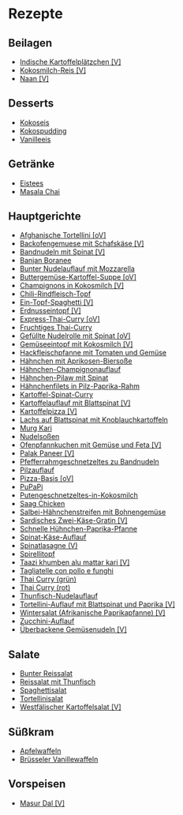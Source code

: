 Rezepte
=======

Beilagen
--------

* <a href="Beilagen/Indische Kartoffelplätzchen [V].md">Indische Kartoffelplätzchen [V]</a>
* <a href="Beilagen/Kokosmilch-Reis [V].md">Kokosmilch-Reis [V]</a>
* <a href="Beilagen/Naan [V].md">Naan [V]</a>


Desserts
--------

* <a href="Desserts/Kokoseis.md">Kokoseis</a>
* <a href="Desserts/Kokospudding.md">Kokospudding</a>
* <a href="Desserts/Vanilleeis.md">Vanilleeis</a>


Getränke
--------

* <a href="Getränke/Eistees.md">Eistees</a>
* <a href="Getränke/Masala Chai.md">Masala Chai</a>


Hauptgerichte
-------------

* <a href="Hauptgerichte/Afghanische Tortellini [oV].md">Afghanische Tortellini [oV]</a>
* <a href="Hauptgerichte/Backofengemuese mit Schafskäse [V].md">Backofengemuese mit Schafskäse [V]</a>
* <a href="Hauptgerichte/Bandnudeln mit Spinat [V].md">Bandnudeln mit Spinat [V]</a>
* <a href="Hauptgerichte/Banjan Boranee.md">Banjan Boranee</a>
* <a href="Hauptgerichte/Bunter Nudelauflauf mit Mozzarella.md">Bunter Nudelauflauf mit Mozzarella</a>
* <a href="Hauptgerichte/Buttergemüse-Kartoffel-Suppe [oV].md">Buttergemüse-Kartoffel-Suppe [oV]</a>
* <a href="Hauptgerichte/Champignons in Kokosmilch [V].md">Champignons in Kokosmilch [V]</a>
* <a href="Hauptgerichte/Chili-Rindfleisch-Topf.md">Chili-Rindfleisch-Topf</a>
* <a href="Hauptgerichte/Ein-Topf-Spaghetti [V].md">Ein-Topf-Spaghetti [V]</a>
* <a href="Hauptgerichte/Erdnusseintopf [V].md">Erdnusseintopf [V]</a>
* <a href="Hauptgerichte/Express-Thai-Curry [oV].md">Express-Thai-Curry [oV]</a>
* <a href="Hauptgerichte/Fruchtiges Thai-Curry.md">Fruchtiges Thai-Curry</a>
* <a href="Hauptgerichte/Gefüllte Nudelrolle mit Spinat [oV].md">Gefüllte Nudelrolle mit Spinat [oV]</a>
* <a href="Hauptgerichte/Gemüseeintopf mit Kokosmilch [V].md">Gemüseeintopf mit Kokosmilch [V]</a>
* <a href="Hauptgerichte/Hackfleischpfanne mit Tomaten und Gemüse.md">Hackfleischpfanne mit Tomaten und Gemüse</a>
* <a href="Hauptgerichte/Hähnchen mit Aprikosen-Biersoße.md">Hähnchen mit Aprikosen-Biersoße</a>
* <a href="Hauptgerichte/Hähnchen-Champignonauflauf.md">Hähnchen-Champignonauflauf</a>
* <a href="Hauptgerichte/Hähnchen-Pilaw mit Spinat.md">Hähnchen-Pilaw mit Spinat</a>
* <a href="Hauptgerichte/Hähnchenfilets in Pilz-Paprika-Rahm.md">Hähnchenfilets in Pilz-Paprika-Rahm</a>
* <a href="Hauptgerichte/Kartoffel-Spinat-Curry.md">Kartoffel-Spinat-Curry</a>
* <a href="Hauptgerichte/Kartoffelauflauf mit Blattspinat [V].md">Kartoffelauflauf mit Blattspinat [V]</a>
* <a href="Hauptgerichte/Kartoffelpizza [V].md">Kartoffelpizza [V]</a>
* <a href="Hauptgerichte/Lachs auf Blattspinat mit Knoblauchkartoffeln.md">Lachs auf Blattspinat mit Knoblauchkartoffeln</a>
* <a href="Hauptgerichte/Murg Kari.md">Murg Kari</a>
* <a href="Hauptgerichte/Nudelsoßen.md">Nudelsoßen</a>
* <a href="Hauptgerichte/Ofenpfannkuchen mit Gemüse und Feta [V].md">Ofenpfannkuchen mit Gemüse und Feta [V]</a>
* <a href="Hauptgerichte/Palak Paneer [V].md">Palak Paneer [V]</a>
* <a href="Hauptgerichte/Pfefferrahmgeschnetzeltes zu Bandnudeln.md">Pfefferrahmgeschnetzeltes zu Bandnudeln</a>
* <a href="Hauptgerichte/Pilzauflauf.md">Pilzauflauf</a>
* <a href="Hauptgerichte/Pizza-Basis [oV].md">Pizza-Basis [oV]</a>
* <a href="Hauptgerichte/PuPaPi.md">PuPaPi</a>
* <a href="Hauptgerichte/Putengeschnetzeltes-in-Kokosmilch.md">Putengeschnetzeltes-in-Kokosmilch</a>
* <a href="Hauptgerichte/Saag Chicken.md">Saag Chicken</a>
* <a href="Hauptgerichte/Salbei-Hähnchenstreifen mit Bohnengemüse.md">Salbei-Hähnchenstreifen mit Bohnengemüse</a>
* <a href="Hauptgerichte/Sardisches Zwei-Käse-Gratin [V].md">Sardisches Zwei-Käse-Gratin [V]</a>
* <a href="Hauptgerichte/Schnelle Hühnchen-Paprika-Pfanne.md">Schnelle Hühnchen-Paprika-Pfanne</a>
* <a href="Hauptgerichte/Spinat-Käse-Auflauf.md">Spinat-Käse-Auflauf</a>
* <a href="Hauptgerichte/Spinatlasagne (V).md">Spinatlasagne (V)</a>
* <a href="Hauptgerichte/Spirellitopf.md">Spirellitopf</a>
* <a href="Hauptgerichte/Taazi khumben alu mattar kari [V].md">Taazi khumben alu mattar kari [V]</a>
* <a href="Hauptgerichte/Tagliatelle con pollo e funghi.md">Tagliatelle con pollo e funghi</a>
* <a href="Hauptgerichte/Thai Curry (grün).md">Thai Curry (grün)</a>
* <a href="Hauptgerichte/Thai Curry (rot).md">Thai Curry (rot)</a>
* <a href="Hauptgerichte/Thunfisch-Nudelauflauf.md">Thunfisch-Nudelauflauf</a>
* <a href="Hauptgerichte/Tortellini-Auflauf mit Blattspinat und Paprika [V].md">Tortellini-Auflauf mit Blattspinat und Paprika [V]</a>
* <a href="Hauptgerichte/Wintersalat (Afrikanische Paprikapfanne) [V].md">Wintersalat (Afrikanische Paprikapfanne) [V]</a>
* <a href="Hauptgerichte/Zucchini-Auflauf.md">Zucchini-Auflauf</a>
* <a href="Hauptgerichte/Überbackene Gemüsenudeln [V].md">Überbackene Gemüsenudeln [V]</a>


Salate
------

* <a href="Salate/Bunter Reissalat.md">Bunter Reissalat</a>
* <a href="Salate/Reissalat mit Thunfisch.md">Reissalat mit Thunfisch</a>
* <a href="Salate/Spaghettisalat.md">Spaghettisalat</a>
* <a href="Salate/Tortellinisalat.md">Tortellinisalat</a>
* <a href="Salate/Westfälischer Kartoffelsalat [V].md">Westfälischer Kartoffelsalat [V]</a>


Süßkram
-------

* <a href="Süßkram/Apfelwaffeln.md">Apfelwaffeln</a>
* <a href="Süßkram/Brüsseler Vanillewaffeln.md">Brüsseler Vanillewaffeln</a>


Vorspeisen
----------

* <a href="Vorspeisen/Masur Dal [V].md">Masur Dal [V]</a>
